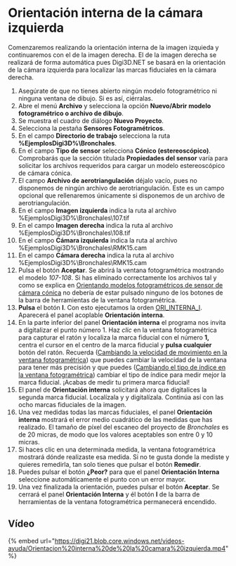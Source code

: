 # Orientación interna de la cámara izquierda

Comenzaremos realizando la orientación interna de la imagen izquieda y continuaremos con el de la imagen derecha. El de la imagen derecha se realizará de forma automática pues Digi3D.NET se basará en la orientación de  la cámara izquierda para localizar las marcas fiduciales en la cámara derecha.

1. Asegúrate de que no tienes abierto ningún modelo fotogramétrico ni ninguna ventana de dibujo. Si es así, ciérralas.
2. Abre el menú **Archivo** y selecciona la opción **Nuevo/Abrir modelo fotogramétrico o archivo de dibujo**.
3. Se muestra el cuadro de diálogo **Nuevo Proyecto**.
4. Selecciona la pestaña **Sensores Fotogramétricos**.
5. En el campo **Directorio de trabajo** selecciona la ruta **%EjemplosDigi3D%\Bronchales**.
6. En el campo **Tipo de sensor** selecciona **Cónico \(estereoscópico\)**. Comprobarás que la sección titulada **Propiedades del sensor** varía para solicitar los archivos requeridos para cargar un modelo estereoscópico de cámara cónica.      
7. El campo **Archivo de aerotriangulación** déjalo vacío, pues no disponemos de ningún archivo de aerotriangulación. Este es un campo opcional que rellenaremos únicamente si disponemos de un archivo de aerotriangulación.
8. En el campo **Imagen izquierda** indica la ruta al archivo %EjemplosDigi3D%\Bronchales\107.tif
9. En el campo **Imagen derecha** indica la ruta al archivo %EjemplosDigi3D%\Bronchales\108.tif
10. En el campo **Cámara izquierda** indica la ruta al archivo %EjemplosDigi3D%\Bronchales\RMK15.cam
11. En el campo **Cámara derecha** indica la ruta al archivo %EjemplosDigi3D%\Bronchales\RMK15.cam
12. Pulsa el botón **Aceptar**. Se abrirá la ventana fotogramétrica mostrando el modelo _107-108_. Si has eliminado correctamente los archivos tal y como se explica en [Orientando modelos fotogramétricos de sensor de cámara cónica](OrientandoModelosFotogrametricosDeSensorDeCamaraConica.html) no debería de estar pulsado ninguno de los botones de la barra de herramientas de la ventana fotogramétrica.
13. **Pulsa** el botón **I**. Con esto ejecutamos la orden [ORI\_INTERNA\_I](ORI_INTERNA_I.html). Aparecerá el panel acoplable **Orientación interna**.
14. En la parte inferior del panel **Orientación interna** el programa nos invita a digitalizar el punto número 1. Haz _clic_ en la ventana fotogramétrica para capturar el ratón y localiza la marca fiducial con el número **1,** centra el cursor en el centro de la marca fiducial y **pulsa cualquier** botón del ratón. Recuerda \([Cambiando la velocidad de movimiento en la ventana fotogramétrica](CambiandoLaVelocidadDeMovimientoEnLaVentanaFotogram-trica.html)\) que puedes cambiar la velocidad de la ventana para tener más precisión y que puedes \([Cambiando el tipo de índice en la ventana fotogramétrica](CambiandoElTipoDeIndiceEnLaVentanaFotogrametrica.html)\) cambiar el tipo de índice para medir mejor la marca fiducial. ¡Acabas de medir tu primera marca fiducial!
15. El panel de **Orientación interna** solicitará ahora que digitalices la segunda marca fiducial. Localízala y y digitalízala. Continúa así con las ocho marcas fiduciales de la imagen.
16. Una vez medidas todas las marcas fiduciales, el panel **Orientación interna** mostrará el error medio cuadrático de las medidas que has realizado. El tamaño de píxel del escaneo del proyecto de _Bronchales_ es de 20 micras, de modo que los valores aceptables son entre 0 y 10 micras.
17. Si haces clic en una determinada medida, la ventana fotogramétrica mostrará dónde realizaste esa medida. Si no te gusta donde la mediste y quieres remedirla, tan solo tienes que pulsar el botón **Remedir**.
18. Puedes pulsar el botón **¿Peor?** para que el panel **Orientación Interna** seleccione automáticamente el punto con un error mayor.
19. Una vez finalizada la orientación, puedes pulsar el botón **Aceptar**. Se cerrará el panel **Orientación Interna** y él botón **I** de la barra de herramientas de la ventana fotogramétrica permanecerá encendido.

## Vídeo

{% embed url="https://digi21.blob.core.windows.net/videos-ayuda/Orientacion%20interna%20de%20la%20camara%20izquierda.mp4" %}



